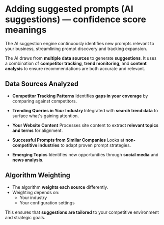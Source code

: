 # Adding suggested prompts (AI suggestions) — confidence score meanings

The AI suggestion engine continuously identifies new prompts relevant to your business, streamlining prompt discovery and tracking expansion.

The AI draws from **multiple data sources** to generate **suggestions**.
It uses a combination of **competitor tracking**, **trend monitoring**, and **content analysis** to ensure recommendations are both accurate and relevant.

## Data Sources Analyzed

- **Competitor Tracking Patterns**
Identifies **gaps in your coverage** by comparing against competitors.

- **Trending Queries in Your Industry**
Integrated with **search trend data** to surface what's gaining attention.

- **Your Website Content**
Processes site content to extract **relevant topics and terms** for alignment.

- **Successful Prompts from Similar Companies**
Looks at **non-competitive industries** to adapt proven prompt strategies.

- **Emerging Topics**
Identifies new opportunities through **social media** and **news analysis**.

## Algorithm Weighting

- The algorithm **weights each source** differently.
- Weighting depends on:
  - Your industry
  - Your configuration settings

This ensures that **suggestions are tailored** to your competitive environment and strategic goals.
